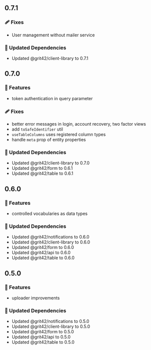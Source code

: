 ## 0.7.1

### 🩹 Fixes

- User management without mailer service

### 🧱 Updated Dependencies

- Updated @grit42/client-library to 0.7.1

## 0.7.0

### 🚀 Features

- token authentication in query parameter

### 🩹 Fixes

- better error messages in login, account recovery, two factor views
- add `toSafeIdentifier` util
- `useTableColumns` uses registered column types
- handle `meta` prop of entity properties

### 🧱 Updated Dependencies

- Updated @grit42/client-library to 0.7.0
- Updated @grit42/form to 0.6.1
- Updated @grit42/table to 0.6.1

## 0.6.0

### 🚀 Features

- controlled vocabularies as data types

### 🧱 Updated Dependencies

- Updated @grit42/notifications to 0.6.0
- Updated @grit42/client-library to 0.6.0
- Updated @grit42/form to 0.6.0
- Updated @grit42/api to 0.6.0
- Updated @grit42/table to 0.6.0

## 0.5.0

### 🚀 Features

- uploader improvements

### 🧱 Updated Dependencies

- Updated @grit42/notifications to 0.5.0
- Updated @grit42/client-library to 0.5.0
- Updated @grit42/form to 0.5.0
- Updated @grit42/api to 0.5.0
- Updated @grit42/table to 0.5.0